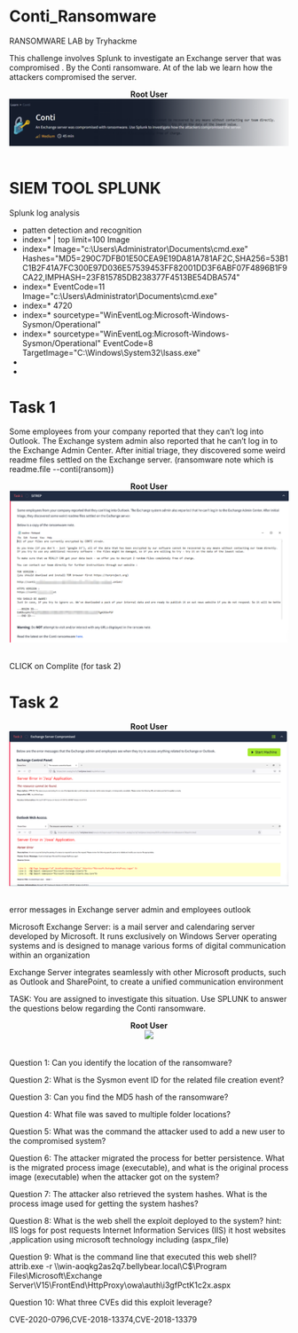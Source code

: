# Conti_Ransomware
RANSOMWARE LAB by Tryhackme

This challenge involves Splunk to investigate an Exchange server that was compromised . By the Conti ransomware. At of the lab we learn how the attackers compromised the server.

<p align="center">
<b>Root User</b>
<br/>
  <img src="Screenshot 2024-11-08 120457.png"/>
<br/>
<br/>
</p>

# SIEM TOOL SPLUNK
Splunk log analysis
- patten detection and recognition
- index=* | top limit=100 Image
- index=*  Image="c:\\Users\\Administrator\\Documents\\cmd.exe" Hashes="MD5=290C7DFB01E50CEA9E19DA81A781AF2C,SHA256=53B1C1B2F41A7FC300E97D036E57539453FF82001DD3F6ABF07F4896B1F9CA22,IMPHASH=23F815785DB238377F4513BE54DBA574"
- index=* EventCode=11 Image="c:\\Users\\Administrator\\Documents\\cmd.exe"
- index=* 4720
- index=* sourcetype="WinEventLog:Microsoft-Windows-Sysmon/Operational"
- index=* sourcetype="WinEventLog:Microsoft-Windows-Sysmon/Operational" EventCode=8 TargetImage="C:\\Windows\\System32\\lsass.exe"
-  
-  

# Task 1
Some employees from your company reported that they can’t log into Outlook. The Exchange system admin also reported that he can’t log in to the Exchange Admin Center. After initial triage, they discovered some weird readme files settled on the Exchange server.  (ransomware note which is readme.file --conti(ransom))
<p align="center">
<b>Root User</b>
<br/>
  <img src="TASK_1.png"/>
<br/>
<br/>
</p>
CLICK on Complite (for task 2)

# Task 2
<p align="center">
<b>Root User</b>
<br/>
  <img src="TASK_2.png"/>
<br/>
<br/>
</p>
error messages in Exchange server admin and employees outlook

Microsoft Exchange Server: is a mail server and calendaring server developed by Microsoft. It runs exclusively on Windows Server operating systems and is designed to manage various forms of digital communication within an organization

Exchange Server integrates seamlessly with other Microsoft products, such as Outlook and SharePoint, to create a unified communication environment


TASK: You are assigned to investigate this situation. Use SPLUNK to answer the questions below regarding the Conti ransomware. 

<p align="center">
<b>Root User</b>
<br/>
  <img src="START_Meachine.png"/>
<br/>
<br/>
</p>

Question 1: Can you identify the location of the ransomware?


Question 2: What is the Sysmon event ID for the related file creation event?

Question 3: Can you find the MD5 hash of the ransomware?

Question 4: What file was saved to multiple folder locations?

Question 5: What was the command the attacker used to add a new user to the compromised system?

Question 6: The attacker migrated the process for better persistence. What is the migrated process image (executable), and what is the original process image (executable) when the attacker got on the system?

Question 7: The attacker also retrieved the system hashes. What is the process image used for getting the system hashes?

Question 8: What is the web shell the exploit deployed to the system?
hint: IIS logs for post requests
Internet Information Services (IIS) it host websites ,application using microsoft technology including (aspx_file)


Question 9: What is the command line that executed this web shell?
attrib.exe  -r \\\\win-aoqkg2as2q7.bellybear.local\C$\Program Files\Microsoft\Exchange Server\V15\FrontEnd\HttpProxy\owa\auth\i3gfPctK1c2x.aspx


Question 10: What three CVEs did this exploit leverage?

CVE-2020-0796,CVE-2018-13374,CVE-2018-13379









